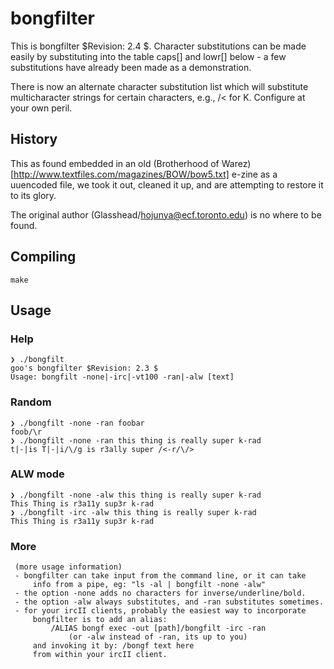 # bongfilter

This is bongfilter $Revision: 2.4 $.  Character substitutions can
 be made easily by substituting into the table caps[] and lowr[]
 below - a few substitutions have already been made as a
 demonstration.

  There is now an alternate character substitution list which will
 substitute multicharacter strings for certain characters, e.g.,
 /< for K.  Configure at your own peril.

## History

This as found embedded in an old (Brotherhood of Warez)[http://www.textfiles.com/magazines/BOW/bow5.txt] e-zine as a uuencoded file, we took it out, cleaned it up, and are attempting to restore it to its glory.

The original author (Glasshead/hojunya@ecf.toronto.edu) is no where to be found.

## Compiling

```shell
make
```

## Usage

### Help

```shell
❯ ./bongfilt
goo's bongfilter $Revision: 2.3 $
Usage: bongfilt -none|-irc|-vt100 -ran|-alw [text]
```

### Random

```shell
❯ ./bongfilt -none -ran foobar
foob/\r
❯ ./bongfilt -none -ran this thing is really super k-rad
t|-|is T|-|i/\/g is r3ally super /<-r/\/>
```

### ALW mode

```shell
❯ ./bongfilt -none -alw this thing is really super k-rad
This Thing is r3a11y sup3r k-rad
❯ ./bongfilt -irc -alw this thing is really super k-rad
This Thing is r3a11y sup3r k-rad
```

### More

```
 (more usage information)
 - bongfilter can take input from the command line, or it can take
     info from a pipe, eg: "ls -al | bongfilt -none -alw"
 - the option -none adds no characters for inverse/underline/bold.
 - the option -alw always substitutes, and -ran substitutes sometimes.
 - for your ircII clients, probably the easiest way to incorporate
     bongfilter is to add an alias:
         /ALIAS bongf exec -out [path]/bongfilt -irc -ran
             (or -alw instead of -ran, its up to you)
     and invoking it by: /bongf text here
     from within your ircII client.
```
